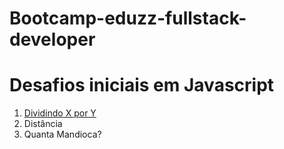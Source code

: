 # Bootcamp-eduzz-fullstack-developer
# Desafios iniciais em Javascript
<ol>
<li><a  href = "javascript/desafios/Dividindo X por Y.js">Dividindo X por Y</a></li>
<li><a href = "javascript/desafios/distancia.js"></a>Distância</a></li>
<li><a href = "javascript/desafios/quantamandioca.js"></a>Quanta Mandioca?</a></li>
</ol>